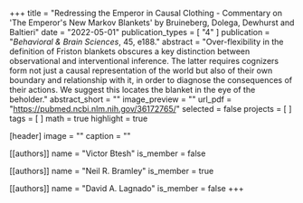 +++
title = "Redressing the Emperor in Causal Clothing - Commentary on 'The Emperor's New Markov Blankets' by Bruineberg, Dolega, Dewhurst and Baltieri"
date = "2022-05-01"
publication_types = [ "4" ]
publication = "_Behavioral & Brain Sciences_, 45, e188."
abstract = "Over-flexibility in the definition of Friston blankets obscures a key distinction between observational and interventional inference. The latter requires cognizers form not just a causal representation of the world but also of their own boundary and relationship with it, in order to diagnose the consequences of their actions. We suggest this locates the blanket in the eye of the beholder."
abstract_short = ""
image_preview = ""
url_pdf = "https://pubmed.ncbi.nlm.nih.gov/36172765/"
selected = false
projects = [ ]
tags = [ ]
math = true
highlight = true

[header]
image = ""
caption = ""

[[authors]]
name = "Victor Btesh"
is_member = false

[[authors]]
name = "Neil R. Bramley"
is_member = true

[[authors]]
name = "David A. Lagnado"
is_member = false
+++


